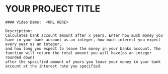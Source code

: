 # YOUR PROJECT TITLE

    #### Video Demo:  <URL HERE>

    Description:
    Calculates bank account amount after x years. Enter how much money you have in your bank account as an integer, how much interest you expect every year as an integer,
    and how long you expect to leave the money in your banks account. The function will return the total amount you will have(as an integer rounded down)
    after the specified amount of years you leave your money in your bank account at the interest rate you specified.
